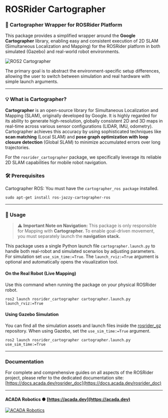 # ROSRider Cartographer

### 🤖 Cartographer Wrapper for ROSRider Platform

This package provides a simplified wrapper around the **Google Cartographer** library,
enabling easy and consistent execution of 2D SLAM (Simultaneous Localization and Mapping)
for the ROSRider platform in both simulated (Gazebo) and real-world robot environments.

![ROS2 Cartographer](https://docs.acada.dev/rosrider_doc/images/rosrider/rviz_cartographer.png)

The primary goal is to abstract the environment-specific setup differences,
allowing the user to switch between simulation and real hardware with simple launch arguments.

---

### 💡 What is Cartographer?
**Cartographer** is an open-source library for Simultaneous Localization and Mapping (SLAM), originally developed by Google.
It is highly regarded for its ability to generate high-resolution, globally consistent 2D and 3D maps in real-time across various
sensor configurations (LIDAR, IMU, odometry). Cartographer achieves this accuracy by using sophisticated techniques like
**scan matching** (Local SLAM) and **pose graph optimization with loop closure detection** (Global SLAM) to minimize accumulated
errors over long trajectories.  

For the `rosrider_cartographer` package, we specifically leverage its reliable 2D SLAM capabilities for mobile robot navigation.

### 🛠️ Prerequisites

Cartographer ROS: You must have the `cartographer_ros package` installed.

```commandline
sudo apt-get install ros-jazzy-cartographer-ros
```

---

### 🚀 Usage

> ⚠️ **Important Note on Navigation:**
>  This package is only responsible for Mapping with **Cartographer.** To enable goal-driven movement, you must separately launch the **navigation stack.**

This package uses a single Python launch file `cartographer.launch.py` to handle both real-robot and simulated scenarios by adjusting parameters.
For simulation set `use_sim_time:=True`.
The `launch_rviz:=True` argument is optional and automatically opens the visualization tool.

#### On the Real Robot (Live Mapping)

Use this command when running the package on your physical ROSRider robot.

```commandline
ros2 launch rosrider_cartographer cartographer.launch.py launch_rviz:=True
```

#### Using Gazebo Simulation

You can find all the simulation assets and launch files inside the [rosrider_gz](https://github.com/acadadev/rosrider_gz) repository.
When using Gazebo, set the `use_sim_time:=True` argument.

```commandline
ros2 launch rosrider_cartographer cartographer.launch.py use_sim_time:=True
```

---

### Documentation

For complete and comprehensive guides on all aspects of the ROSRider project, please refer to the dedicated documentation site: [https://docs.acada.dev/rosrider_doc](https://docs.acada.dev/rosrider_doc)

---
#### ACADA Robotics ● [https://acada.dev](https://acada.dev)  
[![ACADA Robotics](https://docs.acada.dev/rosrider_doc/images/logo.svg)](https://acada.dev)